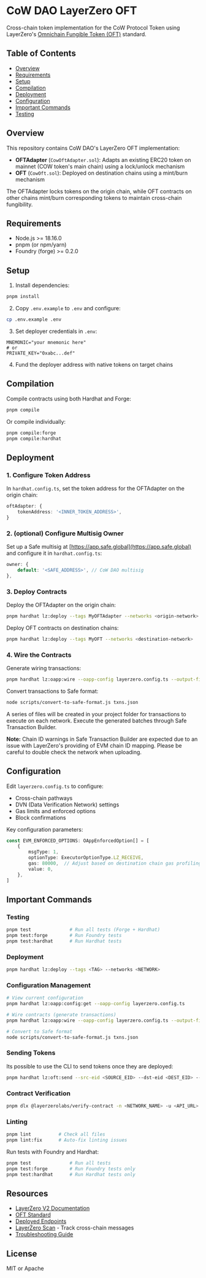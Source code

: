 # CoW DAO LayerZero OFT

Cross-chain token implementation for the CoW Protocol Token using LayerZero's [Omnichain Fungible Token (OFT)](https://docs.layerzero.network/v2/concepts/applications/oft-standard) standard.

## Table of Contents

- [Overview](#overview)
- [Requirements](#requirements)
- [Setup](#setup)
- [Compilation](#compilation)
- [Deployment](#deployment)
- [Configuration](#configuration)
- [Important Commands](#important-commands)
- [Testing](#testing)

## Overview

This repository contains CoW DAO's LayerZero OFT implementation:

- **OFTAdapter** (`CowOftAdapter.sol`): Adapts an existing ERC20 token on mainnet (COW token's main chain) using a lock/unlock mechanism
- **OFT** (`CowOft.sol`): Deployed on destination chains using a mint/burn mechanism

The OFTAdapter locks tokens on the origin chain, while OFT contracts on other chains mint/burn corresponding tokens to maintain cross-chain fungibility.

## Requirements

- Node.js >= 18.16.0
- pnpm (or npm/yarn)
- Foundry (forge) >= 0.2.0

## Setup

1. Install dependencies:
```bash
pnpm install
```

2. Copy `.env.example` to `.env` and configure:
```bash
cp .env.example .env
```

3. Set deployer credentials in `.env`:
```
MNEMONIC="your mnemonic here"
# or
PRIVATE_KEY="0xabc...def"
```

4. Fund the deployer address with native tokens on target chains

## Compilation

Compile contracts using both Hardhat and Forge:
```bash
pnpm compile
```

Or compile individually:
```bash
pnpm compile:forge
pnpm compile:hardhat
```

## Deployment

### 1. Configure Token Address

In `hardhat.config.ts`, set the token address for the OFTAdapter on the origin chain:

```typescript
oftAdapter: {
    tokenAddress: '<INNER_TOKEN_ADDRESS>',
}
```

### 2. (optional) Configure Multisig Owner

Set up a Safe multisig at [https://app.safe.global](https://app.safe.global) and configure it in `hardhat.config.ts`:

```typescript
owner: {
    default: '<SAFE_ADDRESS>', // CoW DAO multisig
},
```

### 3. Deploy Contracts

Deploy the OFTAdapter on the origin chain:
```bash
pnpm hardhat lz:deploy --tags MyOFTAdapter --networks <origin-network>
```

Deploy OFT contracts on destination chains:
```bash
pnpm hardhat lz:deploy --tags MyOFT --networks <destination-network>
```

### 4. Wire the Contracts

Generate wiring transactions:
```bash
pnpm hardhat lz:oapp:wire --oapp-config layerzero.config.ts --output-filename txns.json
```

Convert transactions to Safe format:
```bash
node scripts/convert-to-safe-format.js txns.json
```

A series of files will be created in your project folder for transactions to execute on each network. Execute the generated batches through Safe Transaction Builder.

**Note:** Chain ID warnings in Safe Transaction Builder are expected due to an issue with LayerZero's providing of EVM chain ID mapping. Please be careful to double check the network when uploading.

## Configuration

Edit `layerzero.config.ts` to configure:
- Cross-chain pathways
- DVN (Data Verification Network) settings
- Gas limits and enforced options
- Block confirmations

Key configuration parameters:
```typescript
const EVM_ENFORCED_OPTIONS: OAppEnforcedOption[] = [
    {
        msgType: 1,
        optionType: ExecutorOptionType.LZ_RECEIVE,
        gas: 80000,  // Adjust based on destination chain gas profiling
        value: 0,
    },
]
```

## Important Commands

### Testing
```bash
pnpm test              # Run all tests (Forge + Hardhat)
pnpm test:forge        # Run Foundry tests
pnpm test:hardhat      # Run Hardhat tests
```

### Deployment
```bash
pnpm hardhat lz:deploy --tags <TAG> --networks <NETWORK>
```

### Configuration Management
```bash
# View current configuration
pnpm hardhat lz:oapp:config:get --oapp-config layerzero.config.ts

# Wire contracts (generate transactions)
pnpm hardhat lz:oapp:wire --oapp-config layerzero.config.ts --output-filename txns.json

# Convert to Safe format
node scripts/convert-to-safe-format.js txns.json
```

### Sending Tokens

Its possible to use the CLI to send tokens once they are deployed:

```bash
pnpm hardhat lz:oft:send --src-eid <SOURCE_EID> --dst-eid <DEST_EID> --amount <AMOUNT> --to <ADDRESS>
```

### Contract Verification
```bash
pnpm dlx @layerzerolabs/verify-contract -n <NETWORK_NAME> -u <API_URL> -k <API_KEY> --contracts <CONTRACT_NAME>
```

### Linting
```bash
pnpm lint          # Check all files
pnpm lint:fix      # Auto-fix linting issues
```

Run tests with Foundry and Hardhat:
```bash
pnpm test              # Run all tests
pnpm test:forge        # Run Foundry tests only
pnpm test:hardhat      # Run Hardhat tests only
```

## Resources

- [LayerZero V2 Documentation](https://docs.layerzero.network/v2)
- [OFT Standard](https://docs.layerzero.network/v2/concepts/applications/oft-standard)
- [Deployed Endpoints](https://docs.layerzero.network/v2/deployments/deployed-contracts)
- [LayerZero Scan](https://layerzeroscan.com/) - Track cross-chain messages
- [Troubleshooting Guide](https://docs.layerzero.network/v2/developers/evm/troubleshooting/debugging-messages)

## License

MIT or Apache

